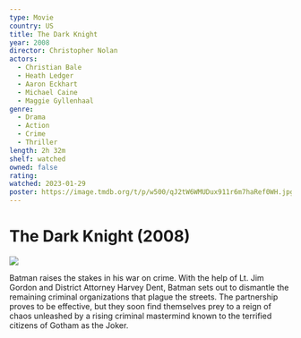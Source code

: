 ```yaml
---
type: Movie
country: US
title: The Dark Knight
year: 2008
director: Christopher Nolan
actors:
  - Christian Bale
  - Heath Ledger
  - Aaron Eckhart
  - Michael Caine
  - Maggie Gyllenhaal
genre:
  - Drama
  - Action
  - Crime
  - Thriller
length: 2h 32m
shelf: watched
owned: false
rating:
watched: 2023-01-29
poster: https://image.tmdb.org/t/p/w500/qJ2tW6WMUDux911r6m7haRef0WH.jpg
---
```


# The Dark Knight (2008)

![](https://image.tmdb.org/t/p/w500/qJ2tW6WMUDux911r6m7haRef0WH.jpg)

Batman raises the stakes in his war on crime. With the help of Lt. Jim Gordon and District Attorney Harvey Dent, Batman sets out to dismantle the remaining criminal organizations that plague the streets. The partnership proves to be effective, but they soon find themselves prey to a reign of chaos unleashed by a rising criminal mastermind known to the terrified citizens of Gotham as the Joker.